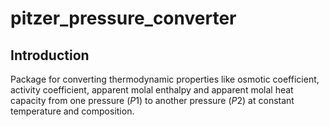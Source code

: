 # pitzer_pressure_converter

## Introduction

Package for converting thermodynamic properties like osmotic coefficient, activity coefficient, apparent molal enthalpy
and apparent molal heat capacity from one pressure (*P*1) to another pressure (*P*2) at constant temperature and composition.
